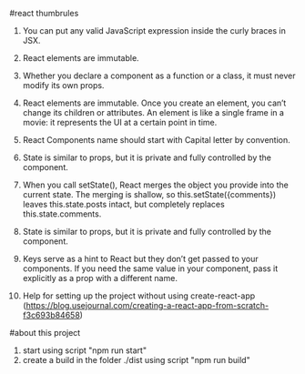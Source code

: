 #react thumbrules

1. You can put any valid JavaScript expression inside the curly braces in JSX.
2. React elements are immutable. 
3. Whether you declare a component as a function or a class, it must never modify its own props.  
4. React elements are immutable. Once you create an element, you can’t change its children or attributes. An element is like a single frame in a movie: it represents the UI at a certain point in time.
5. React Components name should start with Capital letter by convention.
6. State is similar to props, but it is private and fully controlled by the component.
7. When you call setState(), React merges the object you provide into the current state. The merging is shallow, so this.setState({comments}) leaves this.state.posts intact, but completely replaces this.state.comments.
8. State is similar to props, but it is private and fully controlled by the component.
9. Keys serve as a hint to React but they don’t get passed to your components. If you need the same value in your component, pass it explicitly as a prop with a different name.

1. Help for setting up the project without using create-react-app (https://blog.usejournal.com/creating-a-react-app-from-scratch-f3c693b84658)

#about this project 
1. start using script "npm run start"
2. create a build in the folder ./dist using script "npm run build"
